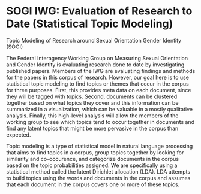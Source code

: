 # SOGI IWG: Evaluation of Research to Date (Statistical Topic Modeling)

Topic Modeling of Research around Sexual Orientation Gender Identity (SOGI)



The Federal Interagency Working Group on Measuring Sexual Orientation and Gender Identity is evaluating research done to date by investigating published papers. Members of the IWG are evaluating findings and methods for the papers in this corpus of research. However, our goal here is to use statistical topic modeling to find topics or themes that occur in the corpus for three purposes. First, this provides meta data on each document, since they will be tagged with topics. Second, documents can be clustered together based on what topics they cover and this information can be summarized in a visualization, which can be valuable in a mostly qualitative analysis. Finally, this high-level analysis will allow the members of the working group to see which topics tend to occur together in documents and find any latent topics that might be more pervasive in the corpus than expected. 

Topic modeling is a type of statistical model in natural language processing that aims to find topics in a corpus, group topics together by looking for similarity and co-occurence, and categorize documents in the corpus based on the topic probabilities assigned. We are specifically using a statistical method called the latent Dirichlet allocation (LDA). LDA attempts to build topics using the words and documents in the corpus and assumes that each document in the corpus covers one or more of these topics.